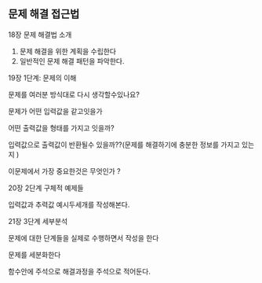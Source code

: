 ## 문제 해결 접근법

18장 문제 해결법 소개

1. 문제 해결을 위한 계획을 수립한다 
2. 일반적인 문제 해결 패턴을 파악한다.

19장 1단계: 문제의 이해

문제를 여러분 방식대로 다시 생각할수있나요?

문제가 어떤 입력값을 같고잇을가

어떤 출력값을 형태를 가지고 잇을까?

입력값으로 출력값이 반환될수 있을까??(문제를 해결하기에 충분한 정보를 가지고 있는지 )

이문제에서 가장 중요한것은 무엇인가 ?

20장 2단계 구체적 예제들

입력값과 추력값 예시두세개를 작성해본다.

21장 3단계 세부분석

문제에 대한 단계들을 실제로 수행하면서 작성을 한다

문제를 세분화한다 

함수안에 주석으로 해결과정을 주석으로 적어둔다.